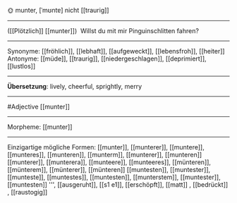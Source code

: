🌞 munter, [ˈmʊntɐ]
nicht [[traurig]]

---
([[Plötzlich]] [[munter]]) 
Willst du mit mir Pinguinschlitten fahren?

---
Synonyme: [[fröhlich]], [[lebhaft]], [[aufgeweckt]], [[lebensfroh]], [[heiter]]
Antonyme: [[müde]], [[traurig]], [[niedergeschlagen]], [[deprimiert]], [[lustlos]]

---
**Übersetzung**:
lively, cheerful, sprightly, merry

---
#Adjective [[munter]]

---
Morpheme:
[[munter]]

---


Einzigartige mögliche Formen: 
[[munter]], [[munterer]], [[muntere]], [[munteres]], [[munteren]], [[munterm]], [[munterer]], [[munteren]]
[[munterer]], [[munterera]], [[munteere]], [[munteeres]], [[münteren]], [[münterem]], [[münterer]], [[münteren]]
[[muntesten]], [[muntester]], [[munteste]], [[muntestes]], [[muntesten]], [[munterstem]], [[muntester]], [[muntesten]]
''', [[ausgeruht]], [[s1 e1]], [[erschöpft]], [[matt]]
, [[bedrückt]]
, [[raustogig]]